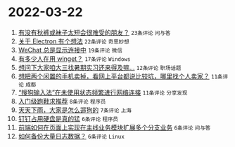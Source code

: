 # 2022-03-22

1. [有没有秋裤或袜子太短会很难受的朋友？](https://www.v2ex.com/t/841994) `23条评论` `问与答`
1. [关于 Electron 有个想法](https://www.v2ex.com/t/842001) `22条评论` `奇思妙想`
1. [WeChat 总是显示连接中](https://www.v2ex.com/t/842006) `19条评论` `微信`
1. [有多少人在用 winget？](https://www.v2ex.com/t/842018) `17条评论` `Windows`
1. [想问下大家咱大三找暑期实习还来得及嘛...](https://www.v2ex.com/t/842011) `12条评论` `职场话题`
1. [想把两个闲置的手机卖掉，看网上平台都说比较坑，哪里找个人卖家？](https://www.v2ex.com/t/842019) `11条评论` `成都`
1. [“搜狗输入法”在未使用状态频繁进行网络连接](https://www.v2ex.com/t/842003) `11条评论` `分享发现`
1. [入门级跑鞋求推荐](https://www.v2ex.com/t/842023) `8条评论` `程序员`
1. [天天下雨，大家是怎么遛狗的](https://www.v2ex.com/t/842013) `7条评论` `上海`
1. [钉钉占用硬盘是真的猛](https://www.v2ex.com/t/842012) `6条评论` `程序员`
1. [前端如何在页面上实现在主线业务模块扩展多个分支业务](https://www.v2ex.com/t/842000) `6条评论` `问与答`
1. [如何备份大量日志数据？](https://www.v2ex.com/t/841998) `6条评论` `Linux`
